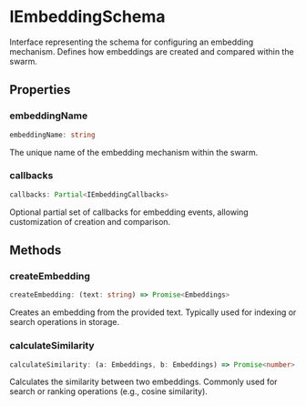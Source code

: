 # IEmbeddingSchema

Interface representing the schema for configuring an embedding mechanism.
Defines how embeddings are created and compared within the swarm.

## Properties

### embeddingName

```ts
embeddingName: string
```

The unique name of the embedding mechanism within the swarm.

### callbacks

```ts
callbacks: Partial<IEmbeddingCallbacks>
```

Optional partial set of callbacks for embedding events, allowing customization of creation and comparison.

## Methods

### createEmbedding

```ts
createEmbedding: (text: string) => Promise<Embeddings>
```

Creates an embedding from the provided text.
Typically used for indexing or search operations in storage.

### calculateSimilarity

```ts
calculateSimilarity: (a: Embeddings, b: Embeddings) => Promise<number>
```

Calculates the similarity between two embeddings.
Commonly used for search or ranking operations (e.g., cosine similarity).
